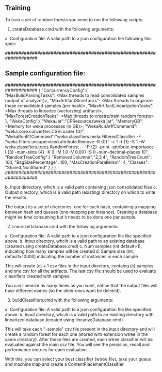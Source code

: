 ﻿## Training

To train a set of random forests you need to run the following scripts:

1. createDatabase.cmd with the following arguments:

a. Configuration file: A valid path to a json configuration file following this spec:

####################################################################
## Sample configuration file:
####################################################################
{
    "ConcurrencyConfig":{  
        "MaxBuildParsingTasks": <Max threads to read consolidated samples (output of analyzer)>,
        "MaxArtifactStoreTasks": <Max threads to organize those consolidated samples (per hash)>,
        "MaxArtifactLinearizationTasks": <Max threads to linearize (vectorzing) artifacst>,
        "MaxForestCreationTasks": <Max threads to creatre/train random forests>
    },
    "WekaConfig":{
        "WekaJar":"CPResources\\weka.jar",
        "MemoryGB": <Memory for weka processes (in GB)>,
        "WekaRunArffCommand": "weka.core.converters.CSVLoader {0}",
        "WekaRunRTCommand":"weka.classifiers.meta.FilteredClassifier -F \"weka.filters.unsupervised.attribute.Remove -R {0}\" -c 1 -t {1} -S 1 -W weka.classifiers.trees.RandomForest -- -P {2} -print -attribute-importance -I {3} -num-slots {4} -K 0 -M 1.0 -V 0.001 -S 0 -num-decimal-places 10",
        "RandomTreeConfig":{
            "RemovedColumns":"2,3,4",
            "RandomTreeCount": 100,
            "BagSizePercentage": 100,
            "MaxCreationParallelism": 4,
            "Classes": "Shared,NonShared"
        }
    }
}
####################################################################

b. Input dirrectory, which is a valid path containing json consolidated files
c. Output directory, which is a valid path (existing) directory on which to write the results.

The output its a set of directories, one for each hash, containing a mapping between hash and queues (one mapping per instance).
Creating a database might be time consuming but it needs to be done one per sample.

2. linearizeDatabase.cmd with the following arguments:

a. Configuration file: A valid path to a json configuration file like specified above.
b. Input directory, whcih is a valid path to an existing database (created using createDatabase.cmd)
c. Num samples (int default=1), indicating how many samples will be created
d. Sample size (int, default=10000) indicating the number of instances in each sample

This will create (c) + 1 csv files in the input directory, containg (c) samples and one csv for all the artifacts. The last csv file should be used to evaluate 
classifiers created with samples.

You can linearize as many times as you want, notice that the output files will have different names (so the older ones wont be deleted).

3. buildClassifiers.cmd with the following arguments:

a. Configuration file: A valid path to a json configuration file like specified above.
b. Input directory, whcih is a valid path to an existing directory with linearized database (created using linearizeDatabase.cmd)

This will take each "-sample" csv file present in the input directory and will create a random forest for each one (stored with extension wtree in the same directory). 
After these files are created, each wtree classifier will be evaluated against the main csv file. You will see the precision, recall and performance metrics for each evaluation.

With this, you can select your best classifier (wtree file), take your queue and machine map and create a ContentPlacementClassifier


